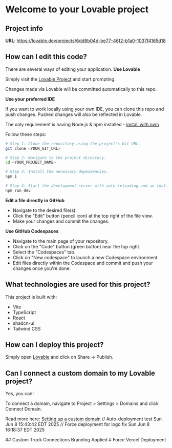 # Welcome to your Lovable project

## Project info

**URL**: https://lovable.dev/projects/6dd8b04d-be77-46f2-b1a0-1037f4165d18

## How can I edit this code?

There are several ways of editing your application.
**Use Lovable**

Simply visit the [Lovable Project](https://lovable.dev/projects/6dd8b04d-be77-46f2-b1a0-1037f4165d18) and start prompting.

Changes made via Lovable will be committed automatically to this repo.

**Use your preferred IDE**

If you want to work locally using your own IDE, you can clone this repo and push changes. Pushed changes will also be reflected in Lovable.

The only requirement is having Node.js & npm installed - [install with nvm](https://github.com/nvm-sh/nvm#installing-and-updating)

Follow these steps:

```sh
# Step 1: Clone the repository using the project's Git URL.
git clone <YOUR_GIT_URL>

# Step 2: Navigate to the project directory.
cd <YOUR_PROJECT_NAME>

# Step 3: Install the necessary dependencies.
npm i

# Step 4: Start the development server with auto-reloading and an instant preview.
npm run dev
```

**Edit a file directly in GitHub**

- Navigate to the desired file(s).
- Click the "Edit" button (pencil icon) at the top right of the file view.
- Make your changes and commit the changes.

**Use GitHub Codespaces**

- Navigate to the main page of your repository.
- Click on the "Code" button (green button) near the top right.
- Select the "Codespaces" tab.
- Click on "New codespace" to launch a new Codespace environment.
- Edit files directly within the Codespace and commit and push your changes once you're done.

## What technologies are used for this project?

This project is built with:

- Vite
- TypeScript
- React
- shadcn-ui
- Tailwind CSS

## How can I deploy this project?

Simply open [Lovable](https://lovable.dev/projects/6dd8b04d-be77-46f2-b1a0-1037f4165d18) and click on Share -> Publish.

## Can I connect a custom domain to my Lovable project?

Yes, you can!

To connect a domain, navigate to Project > Settings > Domains and click Connect Domain.

Read more here: [Setting up a custom domain](https://docs.lovable.dev/tips-tricks/custom-domain#step-by-step-guide)
// Auto-deployment test Sun Jun  8 15:43:42 EDT 2025
// Force deployment for logo fix Sun Jun  8 16:18:37 EDT 2025

 
 # #   C u s t o m   T r u c k   C o n n e c t i o n s   B r a n d i n g   A p p l i e d 
 
 # Force Vercel Deployment
